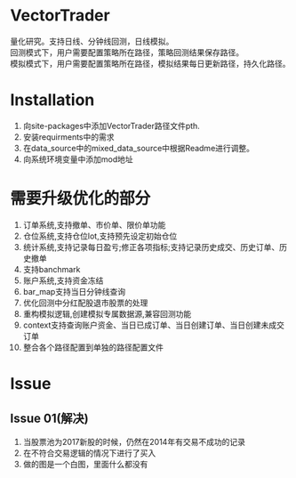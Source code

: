 # VectorTrader
量化研究。支持日线、分钟线回测，日线模拟。  
回测模式下，用户需要配置策略所在路径，策略回测结果保存路径。  
模拟模式下，用户需要配置策略所在路径，模拟结果每日更新路径，持久化路径。  

# Installation
1. 向site-packages中添加VectorTrader路径文件pth.
2. 安装requirments中的需求
3. 在data_source中的mixed_data_source中根据Readme进行调整。
4. 向系统环境变量中添加mod地址

# 需要升级优化的部分
1. 订单系统,支持撤单、市价单、限价单功能
2. 仓位系统,支持仓位lot,支持预先设定初始仓位
3. 统计系统,支持记录每日盈亏;修正各项指标;支持记录历史成交、历史订单、历史撤单
4. 支持banchmark
5. 账户系统,支持资金冻结
6. bar_map支持当日分钟线查询
7. 优化回测中分红配股退市股票的处理
8. 重构模拟逻辑,创建模拟专属数据源,兼容回测功能
9. context支持查询账户资金、当日已成订单、当日创建订单、当日创建未成交订单
10. 整合各个路径配置到单独的路径配置文件

# Issue
## Issue 01(解决)
1. 当股票池为2017新股的时候，仍然在2014年有交易不成功的记录
2. 在不符合交易逻辑的情况下进行了买入
3. 做的图是一个白图，里面什么都没有
